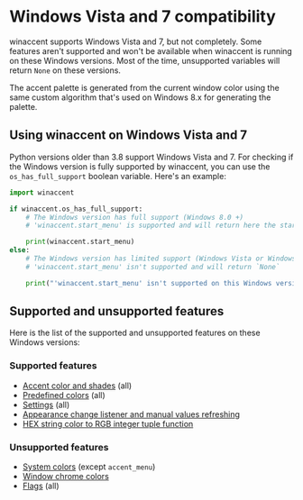 # Windows Vista and 7 compatibility

winaccent supports Windows Vista and 7, but not completely. Some features aren't supported and won't be available when winaccent is running on these Windows versions. Most of the time, unsupported variables will return `None` on these versions.

The accent palette is generated from the current window color using the same custom algorithm that's used on Windows 8.x for generating the palette.


## Using winaccent on Windows Vista and 7
Python versions older than 3.8 support Windows Vista and 7. For checking if the Windows version is fully supported by winaccent, you can use the `os_has_full_support` boolean variable. Here's an example:

```python
import winaccent

if winaccent.os_has_full_support:
    # The Windows version has full support (Windows 8.0 +)
    # 'winaccent.start_menu' is supported and will return here the start menu color

    print(winaccent.start_menu)
else:
    # The Windows version has limited support (Windows Vista or Windows 7)
    # 'winaccent.start_menu' isn't supported and will return `None`

    print("'winaccent.start_menu' isn't supported on this Windows version.")
```

## Supported and unsupported features
Here is the list of the supported and unsupported features on these Windows versions:

### Supported features
- [Accent color and shades](../colors/accent-color-and-shades.md) (all)
- [Predefined colors](../colors/predefined-colors.md) (all)
- [Settings](../other-features/settings.md) (all)
- [Appearance change listener and manual values refreshing](../other-features/refreshing-the-colors-and-listener.md)
- [HEX string color to RGB integer tuple function](../other-features/hex-to-rgb-function.md)

### Unsupported features
- [System colors](../colors/system-colors.md) (except `accent_menu`)
- [Window chrome colors](../colors/window-chrome-colors.md)
- [Flags](../other-features/flags.md) (all)